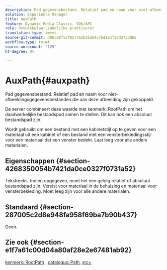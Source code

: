 ```yaml
---
description: Pad gegevensbestand. Relatief pad en naam voor niet-afbeeldingsgegevensbestanden die aan deze afbeelding zijn gekoppeld.
solution: Experience Manager
title: AuxPath
feature: Dynamic Media Classic, SDK/API
role: Ontwikkelaar,zakelijke praktiserer
translation-type: tm+mt
source-git-commit: d0bc88f55f857762b3bab4c76d1e3f3dd2733d60
workflow-type: tm+mt
source-wordcount: '129'
ht-degree: 0%

---
```



# AuxPath{#auxpath}

Pad gegevensbestand. Relatief pad en naam voor niet-afbeeldingsgegevensbestanden die aan deze afbeelding zijn gekoppeld.

De server combineert deze waarde met kenmerk::RootPath om het daadwerkelijke bestandspad samen te stellen. Dit kan ook een absoluut bestandspad zijn.

Wordt gebruikt om een bestand met een kabinetstijl op te geven voor een materiaal uit een kabinet of een bestand met een vensterbekledingsstijl voor een materiaal dat een venster bedekt. Laat leeg voor alle andere materialen.

## Eigenschappen {#section-4268350054b7421da0ce0327f0731a52}

Tekstreeks. Indien opgegeven, moet het een geldig relatief of absoluut bestandspad zijn. Vereist voor materiaal in de behuizing en materiaal voor vensterbekleding. Moet leeg zijn voor alle andere materialen.

## Standaard {#section-287005c2d8e948fa958f69ba7b90b437}

Geen.

## Zie ook {#section-e1f7a61c00d04a80af28e2e67481ab92}

[kenmerk::RootPath](../../../../../ir-api/material-cat/image-rendering-api-ref/c-ir-material-catalog/c-ir-attributes-reference/r-ir-rootpath.md#reference-a4d7c96b62e14fcbad1740c702f160f3) ,  [catalogus::Path](../../../../../ir-api/material-cat/image-rendering-api-ref/c-ir-material-catalog/c-ir-material-data-reference/r-ir-path.md#reference-59ebb624250a4965ad1737578a2ab590),  [src=](../../../../../ir-api/http-protocol/image-rendering-api-ref/c-ir-http-protocol-ref/c-ir-http-protocol-command-reference/r-ir-src.md#reference-62c98abad22149d68d405ed6aaff8272)
